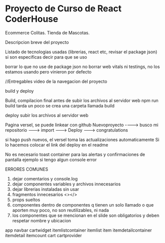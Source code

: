 # Proyecto de Curso de React CoderHouse

Ecommerce Colitas. Tienda de Mascotas. 

Descripcion breve del proyecto

Listado de tecnologias usadas
(librerias, react etc, revisar el package json)
si son especificas decir para que se uso

borrar lo que no use de package json
no borrar web vitals ni testings, no los estamos usando pero vinieron por defecto


//Entregables
video de la navegacion del proyecto 

build y deploy 

Build, compilacion final antes de subir los archivos al servidor web
npm run build 
tarda un poco
se crea una carpeta llamada build

deploy subir los archivos al servidor web

Pagina versel, se puede linkear con github
Nuevoproyecto ----> busco mi repositorio
---> import ---> Deploy ---> congratulations

si hago push nuevos, el versel toma las actualizaciones automaticamente
Si lo hacemos colocar el link del deploy en el readme

No es necesario
toast container para las alertas y confirmaciones de pantalla ejemplo si tengo algun console error 


ERRORES COMUNES

1. dejar comentarios y console.log
2. dejar componentes variables y archivos innecesarios
3. dejar librerias instaladas sin usar
4. fragmentos innecesarios <></>
5. props sueltos
6. componentes dentro de componentes q tienen un solo llamado o que aporten muy poco, no son reutilizables, ni nada
7. los componentes que se mencionan en el slide son obligatorios y deben respetar nombre y ubicacion

app
navbar
cartwidget
itemlistcontainer
itemlist
item
itemdetailcontainer
itemdetail
itemcount
cart
cartprovider


